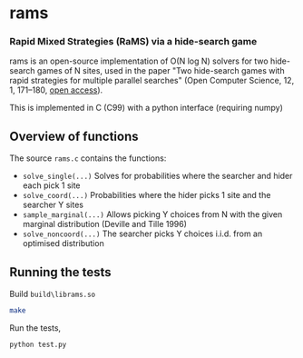 rams
======

### Rapid Mixed Strategies (RaMS) via a hide-search game

rams is an open-source implementation of O(N log N) solvers for two hide-search games of N sites, used in the paper "Two hide-search games with rapid strategies for multiple parallel searches" (Open Computer Science, 12, 1, 171–180, [open access](https://www.degruyter.com/document/doi/10.1515/comp-2022-0243/html)).

This is implemented in C (C99) with a python interface (requiring numpy)

## Overview of functions

The source `rams.c` contains the functions:

* `solve_single(...)` Solves for probabilities where the searcher and hider each pick 1 site
* `solve_coord(...)` Probabilities where the hider picks 1 site and the searcher Y sites
* `sample_marginal(...)` Allows picking Y choices from N with the given marginal distribution (Deville and Tille 1996)
* `solve_noncoord(...)` The searcher picks Y choices i.i.d. from an optimised distribution

## Running the tests

Build `build\librams.so`

```bash
make
```
Run the tests,
```bash
python test.py
```

